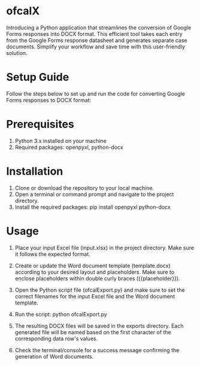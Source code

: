 # ofcalX
Introducing a Python application that streamlines the conversion of Google Forms responses into DOCX format. This efficient tool takes each entry from the Google Forms response datasheet and generates separate case documents. Simplify your workflow and save time with this user-friendly solution.

# Setup Guide

Follow the steps below to set up and run the code for converting Google Forms responses to DOCX format:
# Prerequisites

  1. Python 3.x installed on your machine
  2. Required packages: openpyxl, python-docx

# Installation

  1. Clone or download the repository to your local machine.
  2. Open a terminal or command prompt and navigate to the project directory.
  3. Install the required packages: pip install openpyxl python-docx

# Usage

  1. Place your input Excel file (input.xlsx) in the project directory. Make sure it follows the expected format.

  2. Create or update the Word document template (template.docx) according to your desired layout and placeholders. Make sure to enclose placeholders within double curly braces ({{placeholder}}).

  3. Open the Python script file (ofcalExport.py) and make sure to set the correct filenames for the input Excel file and the Word document template.

  4. Run the script: python ofcalExport.py

  5. The resulting DOCX files will be saved in the exports directory. Each generated file will be named based on the first character of the corresponding data row's values.

  6. Check the terminal/console for a success message confirming the generation of Word documents.
